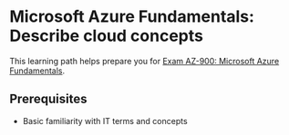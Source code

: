 # Microsoft Azure Fundamentals: Describe cloud concepts
This learning path helps prepare you for [Exam AZ-900: Microsoft Azure Fundamentals](https://learn.microsoft.com/certifications/exams/az-900/).

## Prerequisites
-   Basic familiarity with IT terms and concepts
